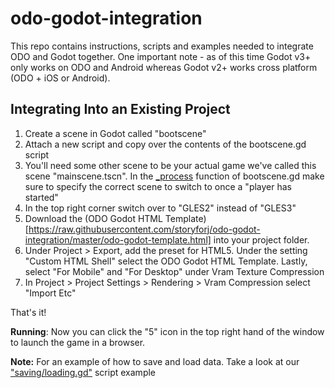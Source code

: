 # odo-godot-integration

This repo contains instructions, scripts and examples needed to integrate ODO and Godot together. One important note - as of this time Godot v3+ only works on ODO and Android whereas Godot v2+ works cross platform (ODO + iOS or Android).

## Integrating Into an Existing Project

1. Create a scene in Godot called "bootscene"
2. Attach a new script and copy over the contents of the bootscene.gd script
3. You'll need some other scene to be your actual game we've called this scene "mainscene.tscn". In the [\_process](https://github.com/storyforj/odo-godot-integration/blob/master/bootscene.gd#L13) function of bootscene.gd make sure to specify the correct scene to switch to once a "player has started"
4. In the top right corner switch over to "GLES2" instead of "GLES3"
5. Download the (ODO Godot HTML Template)[https://raw.githubusercontent.com/storyforj/odo-godot-integration/master/odo-godot-template.html] into your project folder.
6. Under Project > Export, add the preset for HTML5. Under the setting "Custom HTML Shell" select the ODO Godot HTML Template. Lastly, select "For Mobile" and "For Desktop" under Vram Texture Compression
7. In Project > Project Settings > Rendering > Vram Compression select "Import Etc"

That's it!

**Running**: Now you can click the "5" icon in the top right hand of the window to launch the game in a browser.

**Note:** For an example of how to save and load data. Take a look at our ["saving/loading.gd"](https://github.com/storyforj/odo-godot-integration/blob/master/saving_loading.gd) script example
